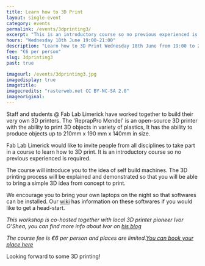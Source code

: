 ```yaml
---
title: Learn how to 3D Print
layout: single-event
category: events
permalink: /events/3dprinting3/
excerpt: "This is an introductory course so no previous experienced is required. The 'ReprapPro Mendel' is an open-source 3D printer with the ability to print 3D objects in variety of plastics."
hours: "Wednesday 18th June 19:00-21:00"
description: "Learn how to 3D Print Wednesday 18th June from 19:00 to 21:00"
fee: "€6 per person"
slug: 3dprinting3
past: true

imageurl: /events/3dprinting3.jpg
imagedisplay: true
imagetitle: 
imagecredits: "rasterweb.net CC BY-NC-SA 2.0"
imageoriginal: 
---
```


Staff and students @ Fab Lab Limerick have worked together to build their very own 3D printers. The 'ReprapPro Mendel' is an open-source 3D printer with the ability to print 3D objects in variety of plastics, It has the ability to produce objects up to 210mm x 190 mm x 140mm in size.

Fab Lab Limerick would like to invite people from all disciplines to take part in a course to learn how to 3D print. It is an introductory course so no previous experienced is required. 

The course will introduce you to the idea of self build machines. The 3D printing process will be explained and demonstrated so that you will be able to bring a simple 3D idea from concept to print. 

We encourage you to bring your own laptops on the night so that softwares can be installed. Our [wiki](https://github.com/FabLabLimerick/fablablimerick.github.io/wiki) has information on these softwares if you would like to get a head-start.

*This workshop is co-hosted together with local 3D printer pioneer Ivor O'Shea, you can find more info about Ivor on [his blog](http://numbersixreprap.blogspot.com.es)* 

*The course fee is €6 per person and places are limited.[You can book your place here](http://fablablimerick.ticketleap.com/introduction-to-3d-printing2/)*

Looking forward to some 3D printing!

